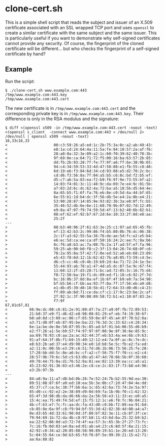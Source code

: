 clone-cert.sh
=============

This is a simple shell script that reads the subject and issuer of an X.509
certificate associated with an SSL wrapped TCP port and uses `openssl` to
create a similar certificate with the same subject and the same issuer. This
is particularly useful if you want to demonstrate why self-signed
certificates cannot provide any security. Of course, the fingerprint of the
cloned certificate will be different... but who checks the fingerprint of a
self-signed certificate by hand?

Example
-------

Run the script:

    $ ./clone-cert.sh www.example.com:443
    /tmp/www.example.com:443.key
    /tmp/www.example.com:443.cert

The new certificate is in `/tmp/www.example.com:443.cert` and the corresponding
private key is in `/tmp/www.example.com:443.key`. Their difference is only in
the RSA modulus and the signature:

	$ diff <(openssl x509 -in /tmp/www.example.com:443.cert -noout -text) <(openssl s_client  -connect www.example.com:443 < /dev/null 2> /dev/null | openssl x509 -noout -text)
	16,33c16,33
	<                     00:c3:59:26:a5:ed:1c:2b:75:3a:0c:a2:ab:49:43:
	<                     e8:1a:cd:24:64:4a:11:5a:fe:94:10:57:2a:af:f6:
	<                     28:a0:0a:32:3e:09:a2:1c:60:f0:39:62:40:78:3b:
	<                     9f:69:0e:ca:64:71:72:f5:00:16:ba:63:57:2b:85:
	<                     dd:fb:2b:93:28:7f:fe:77:9f:a6:ff:6e:38:9b:65:
	<                     94:c4:34:59:53:33:4d:47:58:88:e1:fb:55:c8:48:
	<                     6d:19:e6:f3:84:6d:34:cd:93:88:e5:d2:70:2c:bc:
	<                     cd:d6:f3:56:8a:7f:04:a5:b5:c6:8c:bd:f2:b5:ef:
	<                     d5:c7:ab:5a:83:ea:f2:b9:f6:9f:9e:73:55:bf:a2:
	<                     14:03:f4:01:3c:11:48:9c:da:69:7e:e4:9c:01:5b:
	<                     a7:03:2d:6c:dc:62:4a:72:ba:a5:18:5b:d5:64:4e:
	<                     8a:65:b5:f1:6f:fa:76:eb:8e:c0:5d:4a:44:bf:65:
	<                     6e:55:b1:1d:b4:dc:3f:56:db:5e:e4:2a:8b:e4:21:
	<                     53:90:28:87:14:85:9e:93:82:3b:3a:e0:0f:fc:b5:
	<                     35:46:52:db:6e:6e:11:68:78:9b:07:02:7d:12:49:
	<                     e9:8a:47:07:f9:74:59:5d:4f:13:b2:40:6b:82:b1:
	<                     08:ef:62:ef:92:b7:67:2d:6e:10:33:2f:8d:e8:aa:
	<                     25:2f
	---
	>                     00:b3:40:96:2f:61:63:3e:25:c1:97:ad:65:45:fb:
	>                     ef:13:42:b3:2c:99:86:f4:b5:80:0b:76:dc:06:38:
	>                     2c:1f:a3:62:55:5a:36:76:de:ae:5d:fc:e2:e5:b4:
	>                     e6:ec:5d:ca:ee:ca:df:50:16:24:2c:ee:fc:9a:b6:
	>                     8c:f6:a8:b3:ac:7a:08:7b:2a:1f:ad:5f:e7:fa:96:
	>                     59:25:ab:90:b0:f8:c2:3f:13:04:26:74:68:0f:c6:
	>                     78:2a:95:8a:5f:42:f2:0e:ed:52:a6:eb:68:23:89:
	>                     e5:43:f8:6d:12:1b:62:42:7b:a8:05:f3:59:c4:5e:
	>                     d6:c5:cc:46:c0:4b:19:b9:2d:4a:71:72:24:1e:5e:
	>                     55:44:93:ab:78:a1:47:4d:a5:dc:07:5a:9c:67:f4:
	>                     11:68:12:2f:d3:28:71:bc:ad:72:05:3c:16:75:d4:
	>                     f8:72:58:ba:19:f1:dc:09:ed:f1:18:c6:92:2f:7d:
	>                     bc:16:0b:37:8d:8a:ef:1b:6f:4f:b9:e0:7a:54:98:
	>                     bf:b5:b6:cf:bb:aa:93:7f:0a:7f:1f:56:eb:a9:d8:
	>                     e1:db:d5:39:d8:18:5b:d1:f2:64:33:d0:d6:c4:23:
	>                     ff:09:ab:6d:71:ce:da:cf:c1:17:9c:23:be:2c:af:
	>                     2f:92:1c:3f:90:08:89:58:f2:b1:e1:10:6f:83:2e:
	>                     f7:9f
	67,81c67,81
	<          66:9e:dc:08:c6:81:2e:91:80:d7:7a:27:a9:0f:fb:72:89:53:
	<          21:b8:37:e9:f1:d6:d2:e8:98:08:01:29:ef:eb:74:19:30:6f:
	<          b0:a0:8d:c3:09:ec:06:cf:65:59:0e:8f:45:a4:8f:70:b2:8a:
	<          a3:71:d8:0f:eb:87:95:be:ba:22:76:3d:3c:33:62:c4:28:34:
	<          6e:1a:be:de:8e:50:87:95:9c:85:ad:bf:91:b4:06:55:d6:b9:
	<          e2:f7:26:a1:5e:b9:57:f4:97:97:0f:08:9e:8f:36:6e:85:9c:
	<          aa:69:78:93:c0:aa:2a:ac:62:44:3f:eb:b3:4a:ee:6b:c9:63:
	<          91:af:64:3f:8b:f1:b9:15:49:12:12:e4:7a:0f:ac:8c:7e:dc:
	<          e8:b3:2b:ad:37:e4:d9:90:34:e0:1d:b8:5e:5c:fb:e2:fa:ed:
	<          a2:11:0c:00:5b:e3:29:c6:51:7d:d6:1b:06:73:56:25:fe:20:
	<          17:28:bb:dd:5c:8e:a6:bc:cf:a2:cf:56:75:f7:f0:cc:e2:c4:
	<          28:57:9b:79:6c:5d:c5:63:0b:a5:47:4d:78:66:5b:0f:36:60:
	<          49:70:44:75:0a:d1:76:52:9a:81:ee:02:13:39:ea:cc:a5:a1:
	<          45:23:02:91:36:03:e3:46:2e:c8:ce:2c:83:1f:73:b8:e4:96:
	<          e3:2b:97:3b
	---
	>          84:a8:9a:11:a7:d8:bd:0b:26:7e:52:24:7b:b2:55:9d:ea:30:
	>          89:51:08:87:6f:a9:ed:10:ea:5b:3e:0b:c7:2d:47:04:4e:dd:
	>          45:37:c7:ca:bc:38:7f:b6:6a:1c:65:42:6a:73:74:2e:5a:97:
	>          85:d0:cc:92:e2:2e:38:89:d9:0d:69:fa:1b:9b:f0:c1:62:32:
	>          65:4f:3d:98:db:da:d6:66:da:2a:56:56:e3:11:33:ec:e0:a5:
	>          15:4c:ea:75:49:f4:5d:ef:15:f5:12:1c:e6:f8:fc:9b:04:21:
	>          4b:cf:63:e7:7c:fc:aa:dc:fa:43:d0:c0:bb:f2:89:ea:91:6d:
	>          cb:85:8e:6a:9f:c8:f9:94:bf:55:3d:42:82:38:4d:08:a4:a7:
	>          0e:d3:65:4d:33:61:90:0d:3f:80:bf:82:3e:11:cb:8f:3f:ce:
	>          79:94:69:1b:f2:da:4b:c8:97:b8:11:43:6d:6a:25:32:b9:b2:
	>          ea:22:62:86:0d:a3:72:7d:4f:ea:57:3c:65:3b:2f:27:73:fc:
	>          7c:16:fb:0d:03:a4:0a:ed:01:ab:a4:23:c6:8d:5f:8a:21:15:
	>          42:92:c0:34:a2:20:85:88:58:98:89:19:b1:1e:20:ed:13:20:
	>          5c:04:55:64:ce:9d:b3:65:fd:f6:8f:5e:99:39:21:15:e2:71:
	>          aa:6a:88:82

